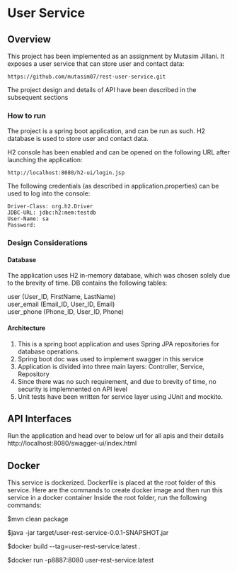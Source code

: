 # User Service


## Overview

This project has been implemented as an assignment by Mutasim Jillani. It exposes a user service that can store user and contact data:

```
https://github.com/mutasim07/rest-user-service.git
```

The project design and details of API have been described in the subsequent sections

### How to run

The project is a spring boot application, and can be run as such. H2 database is used to store user and contact data.

H2 console has been enabled and can be opened on the following URL after launching the application:

```http request
http://localhost:8080/h2-ui/login.jsp
```

The following credentials (as described in application.properties) can be used to log into the console:
```properties
Driver-Class: org.h2.Driver
JDBC-URL: jdbc:h2:mem:testdb
User-Name: sa
Password:
```

### Design Considerations

#### Database
The application uses H2 in-memory database, which was chosen solely due to the brevity of time. DB contains the following tables:

user (User_ID, FirstName, LastName)<br />
user_email (Email_ID, User_ID, Email)<br />
user_phone (Phone_ID, User_ID, Phone)

#### Architecture

1. This is a spring boot application and uses Spring JPA repositories for database operations.
2. Spring boot doc was used to implement swagger in this service
3. Application is divided into three main layers: Controller, Service, Repository
4. Since there was no such requirement, and due to brevity of time, no security is implemnented on API level
5. Unit tests have been written for service layer using JUnit and mockito.

## API Interfaces

Run the application and head over to below url for all apis and their details
http://localhost:8080/swagger-ui/index.html

## Docker

This service is dockerized. Dockerfile is placed at the root folder of this service.
Here are the commands to create docker image and then run this service in a docker container
Inside the root folder, run the following commands:

$mvn clean package

$java -jar target/user-rest-service-0.0.1-SNAPSHOT.jar

$docker build --tag=user-rest-service:latest .

$docker run -p8887:8080 user-rest-service:latest
